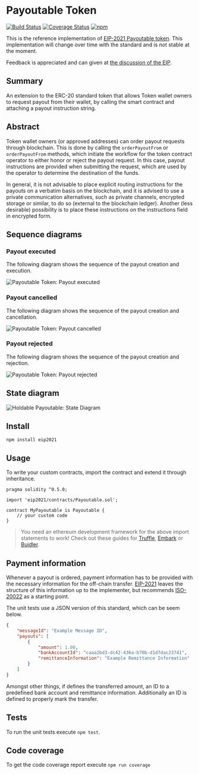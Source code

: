 # Payoutable Token

[![Build Status](https://travis-ci.org/IoBuilders/payoutable-token.svg?branch=master)](https://travis-ci.org/IoBuilders/payoutable-token)
[![Coverage Status](https://coveralls.io/repos/github/IoBuilders/payoutable-token/badge.svg?branch=master)](https://coveralls.io/github/IoBuilders/payoutable-token?branch=master)
[![npm](https://img.shields.io/npm/v/eip2021.svg)](https://www.npmjs.com/package/eip2021)

This is the reference implementation of [EIP-2021 Payoutable token](https://github.com/ethereum/EIPs/pull/2021/files). This implementation will change over time with the standard and is not stable at the moment.

Feedback is appreciated and can given at [the discussion of the EIP](https://github.com/ethereum/EIPs/issues/2021).

## Summary

An extension to the ERC-20 standard token that allows Token wallet owners to request payout from their wallet, by calling the smart contract and attaching a payout instruction string.

## Abstract

Token wallet owners (or approved addresses) can order payout requests through  blockchain. This is done by calling the ```orderPayoutFrom``` or ```orderPayoutFrom``` methods, which initiate the workflow for the token contract operator to either honor or reject the payout request. In this case, payout instructions are provided when submitting the request, which are used by the operator to determine the destination of the funds.

In general, it is not advisable to place explicit routing instructions for the payouts on a verbatim basis on the blockchain, and it is advised to use a private communication alternatives, such as private channels, encrypted storage or similar,  to do so (external to the blockchain ledger). Another (less desirable) possibility is to place these instructions on the instructions field in encrypted form.

## Sequence diagrams

### Payout executed

The following diagram shows the sequence of the payout creation and execution.

![Payoutable Token: Payout executed](http://www.plantuml.com/plantuml/png/dP51oi8m44RtESNG_N-1Vo7jGi6LWlK0QVFfedKYoGJqzbh7GAGKn6NoUFaUf8vYWwJBQ8uHeQ6_5LLxU_T9R3U2MZ-0gt_omI7elPdpmgBc39QdeSVTvC6PJxgq8i5oFEMXrXzIl88ZchxtYQL8p8JUg90N-bvkpjeaTd7B-PKlyt13dmHApAn1FMtiB0zaVsfRwuepDTXD7_C0)

### Payout cancelled

The following diagram shows the sequence of the payout creation and cancellation.

![Payoutable Token: Payout cancelled](http://www.plantuml.com/plantuml/png/SoWkIImgAStDuGejJYroLD2rKr0AIApCBor9JCf9LGZ9pqxDKx9Io2zAIIs2Y7DXoYFfKd1CJyqh0Ug0SFr1-b9Jy1kUd9YNd9f3XkdEO8qvGFCTKlDIW9u00000)

### Payout rejected

The following diagram shows the sequence of the payout creation and rejection.

![Payoutable Token: Payout rejected](http://www.plantuml.com/plantuml/png/SoWkIImgAStDuGejJYroLD2rKr0AIApCBor9JCf9LGZ9pqxDKx9Io2zAIIs2Y7DXoYFfKd1CJyqh0Ug0SFr1-b9Jk51bSTbIb9gLcbo2rngmAs6c1u7L0urtICrB0Ve10000)

## State diagram

![Holdable Payoutable: State Diagram](http://www.plantuml.com/plantuml/png/TLB1IWGn3BttAzvPs1_m80kYu4dHetZ8j1btt6uwDAauVozTjfrPq5D9tilBUw5xDSfMJj6zttnWjxl3SmwSETpYXPPKx5AwotkcFCbRqPb5kR4UYmHTswwBM3goADA8efn1cN7W640I8Cb0tpH56Y9ZJ1cMINJaZ28sHSndRKoAEIVFgXpSkWHTdJBtqUhH4kp0q4OaxrCHsyxM60y_x8kjKLljEh1TC9GiXZ6dqv_YDL45kf7cekPM32J7Hgs1GXA-kkazYUSOLpUzuJQG9q6Ik61WUAez34jVSoNuob_iD-bQxJhmlrgxF7socDkpXFf3VW40)

## Install

```
npm install eip2021
```

## Usage

To write your custom contracts, import the contract and extend it through inheritance.

```solidity
pragma solidity ^0.5.0;

import 'eip2021/contracts/Payoutable.sol';

contract MyPayoutable is Payoutable {
    // your custom code
}
```

> You need an ethereum development framework for the above import statements to work! Check out these guides for [Truffle], [Embark] or [Buidler].

## Payment information

Whenever a payout is ordered, payment information has to be provided with the necessary information for the off-chain transfer. [EIP-2021](https://github.com/ethereum/EIPs/pull/2021/files) leaves the structure of this information up to the implementer, but recommends [ISO-20022](https://en.wikipedia.org/wiki/ISO_20022) as a starting point.

The unit tests use a JSON version of this standard, which can be seem below.

```json
{
    "messageId": "Example Message ID",
    "payouts": [
        {
            "amount": 1.00,
            "bankAccountId": "caaa2bd3-dc42-436a-b70b-d1d7dac23741",
            "remittanceInformation": "Example Remittance Information"
        }
    ]
}
```

Amongst other things, if defines the transferred amount, an ID to a predefined bank account and remittance information. Additionally an ID is defined to properly mark the transfer.

## Tests

To run the unit tests execute `npm test`.

## Code coverage

To get the code coverage report execute `npm run coverage`

[Truffle]: https://truffleframework.com/docs/truffle/quickstart
[Embark]: https://embark.status.im/docs/quick_start.html
[Buidler]: https://buidler.dev/guides/#getting-started
